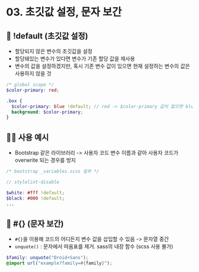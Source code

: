 # 03. 초깃값 설정, 문자 보간

## 📝 !default (초깃값 설정)

- 할당되지 않은 변수의 초깃값을 설정
- 할당돼있는 변수가 있다면 변수가 기존 할당 값을 재사용
- 변수의 값을 설정하겠지만, 혹시 기존 변수 값이 있으면 현재 설정하는 변수의 값은 사용하지 않을 것

```scss
/* global scope */
$color-primary: red;

.box {
  $color-primary: blue !default; // red -> $color-primary 값이 없으면 blue, 있으면 red를 씀
  background: $color-primary;
}
```

## 👩‍💻 사용 예시

- Bootstrap 같은 라이브러리 -> 사용자 코드 변수 이름과 같아 사용자 코드가 overwrite 되는 경우를 방지

```scss
/* bootstrap _variables.scss 일부 */

// stylelint-disable

$white: #fff !default;
$black: #000 !default;
...
```

## 📝 #{} (문자 보간)

- `#{}`을 이용해 코드의 어디든지 변수 값을 삽입할 수 있음 -> 문자열 중간
- `unquote()` : 문자에서 따옴표를 제거. sass의 내장 함수 (scss 사용 불가)

```scss
$family: unquote("Droid+Sans");
@import url("example?family=#{family}");
```
